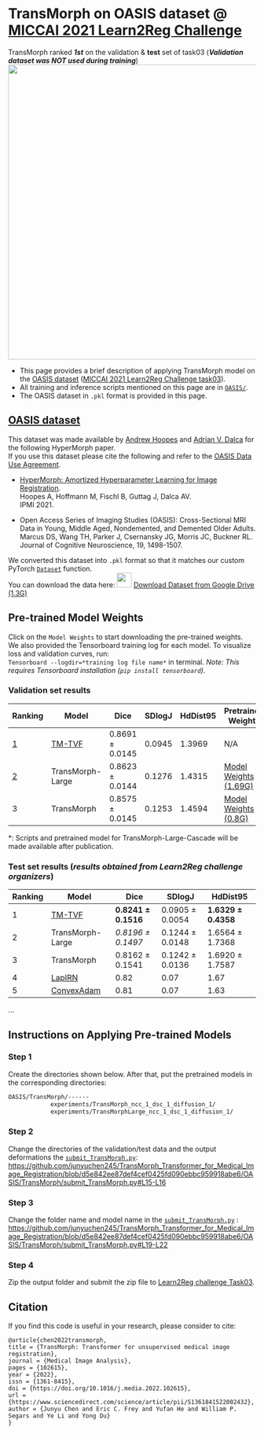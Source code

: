 # TransMorph on OASIS dataset @ [MICCAI 2021 Learn2Reg Challenge](https://learn2reg.grand-challenge.org/evaluation/task-3-validation/leaderboard/)

TransMorph ranked ***1st*** on the validation & **test** set of task03 (***Validation dataset was NOT used during training***)
<img src="https://github.com/junyuchen245/TransMorph_Transformer_for_Medical_Image_Registration/blob/main/example_imgs/L2R_task03_TransMorphLargeCas.jpg" width="600"/>

- This page provides a brief description of applying TransMorph model on the [OASIS dataset](https://github.com/adalca/medical-datasets/blob/master/neurite-oasis.md) ([MICCAI 2021 Learn2Reg Challenge task03](https://learn2reg.grand-challenge.org/evaluation/task-3-validation/leaderboard/)).
- All training and inference scripts mentioned on this page are in [`OASIS/`](https://github.com/junyuchen245/TransMorph_Transformer_for_Medical_Image_Registration/tree/main/OASIS).
- The OASIS dataset in `.pkl` format is provided in this page.

## [OASIS dataset](https://github.com/adalca/medical-datasets/blob/master/neurite-oasis.md)
This dataset was made available by [Andrew Hoopes](https://www.nmr.mgh.harvard.edu/user/3935749) and [Adrian V. Dalca](http://www.mit.edu/~adalca/) for the following HyperMorph paper.  
If you use this dataset please cite the following and refer to the [OASIS Data Use Agreement](http://oasis-brains.org/#access).

 - [HyperMorph: Amortized Hyperparameter Learning for Image Registration](https://arxiv.org/abs/2101.01035).  
   Hoopes A, Hoffmann M, Fischl B, Guttag J, Dalca AV.   
   IPMI 2021.

 - Open Access Series of Imaging Studies (OASIS): Cross-Sectional MRI Data in Young, Middle Aged, Nondemented, and Demented Older Adults.  
    Marcus DS, Wang TH, Parker J, Csernansky JG, Morris JC, Buckner RL.  
    Journal of Cognitive Neuroscience, 19, 1498-1507.

We converted this dataset into `.pkl` format so that it matches our custom PyTorch [`Dataset`](https://github.com/junyuchen245/TransMorph_Transformer_for_Medical_Image_Registration/blob/main/OASIS/TransMorph/data/datasets.py) function.\
You can download the data here: [<img src="https://github.com/junyuchen245/junyuchen245.github.io/blob/master/images/down_arrow.gif" width="30">](https://drive.google.com/uc?export=download&id=1BdEaylMDpeXtyuX5QH8l_Ut4OgenKss4)
[Download Dataset from Google Drive (1.3G)](https://drive.google.com/uc?export=download&id=1BdEaylMDpeXtyuX5QH8l_Ut4OgenKss4)

## Pre-trained Model Weights
Click on the `Model Weights` to start downloading the pre-trained weights.\
We also provided the Tensorboard training log for each model. To visualize loss and validation curves, run: \
```Tensorboard --logdir=*training log file name*``` in terminal. *Note: This requires Tensorboard installation (`pip install tensorboard`).*

### Validation set results
|Ranking|Model|Dice|SDlogJ|HdDist95|Pretrained Weights|Tensorboard Log|
|---|---|---|---|---|---|---|
|[1](https://learn2reg.grand-challenge.org/evaluation/task-3-validation/leaderboard/)|[TM-TVF](https://github.com/junyuchen245/TransMorph_TVF)|0.8691 ± 0.0145|0.0945|1.3969|N/A| N/A|
|[2](https://learn2reg.grand-challenge.org/evaluation/task-3-validation/leaderboard/)|TransMorph-Large|0.8623 ± 0.0144|0.1276|1.4315|[Model Weights (1.69G)](https://drive.google.com/uc?export=download&id=10CnukM9Li5Bh8X5rP_OvfkDio8Mgxj77)| [Tensorboard Training Log (1.52G)](https://drive.google.com/uc?export=download&id=197glDrMjiyhE1AMV3-YKzwlO2CS1UmCC)|
|3|TransMorph|0.8575 ± 0.0145|0.1253|1.4594|[Model Weights (0.8G)](https://drive.google.com/uc?export=download&id=1FRDmfDreHBsvuYdCeUwauU80CWGsiUb7)| [Tensorboard Training Log (1.52G)](https://drive.google.com/uc?export=download&id=16CF85KNIXOHc27uG4l34dWjfWW8aost-)|

*: Scripts and pretrained model for TransMorph-Large-Cascade will be made available after publication.

### Test set results (*results obtained from Learn2Reg challenge organizers*)
|Ranking|Model|Dice|SDlogJ|HdDist95|
|---|---|---|---|---|
|1|[TM-TVF](https://github.com/junyuchen245/TransMorph_TVF)|**0.8241 ± 0.1516**|0.0905 ± 0.0054|**1.6329 ± 0.4358**|
|2|TransMorph-Large|*0.8196 ± 0.1497*|0.1244 ± 0.0148|1.6564 ± 1.7368|
|3|TransMorph|0.8162 ± 0.1541| 0.1242 ± 0.0136|1.6920 ± 1.7587|
|4|[LapIRN](https://github.com/cwmok/LapIRN)|0.82| 0.07 |1.67|
|5|[ConvexAdam](https://github.com/multimodallearning/convexAdam)|0.81| 0.07 |1.63|
...


## Instructions on Applying Pre-trained Models
### Step 1
Create the directories shown below. After that, put the pretrained models in the corresponding directories:
```bash
OASIS/TransMorph/------
            experiments/TransMorph_ncc_1_dsc_1_diffusion_1/
            experiments/TransMorphLarge_ncc_1_dsc_1_diffusion_1/
```
### Step 2
Change the directories of the validation/test data and the output deformations the [`submit_TransMorph.py`](https://github.com/junyuchen245/TransMorph_Transformer_for_Medical_Image_Registration/blob/main/OASIS/TransMorph/submit_TransMorph.py):
https://github.com/junyuchen245/TransMorph_Transformer_for_Medical_Image_Registration/blob/d5e842ee87def4cef0425fd090ebbc959918abe6/OASIS/TransMorph/submit_TransMorph.py#L15-L16

### Step 3
Change the folder name and model name in the [`submit_TransMorph.py`](https://github.com/junyuchen245/TransMorph_Transformer_for_Medical_Image_Registration/blob/main/OASIS/TransMorph/submit_TransMorph.py) :
https://github.com/junyuchen245/TransMorph_Transformer_for_Medical_Image_Registration/blob/d5e842ee87def4cef0425fd090ebbc959918abe6/OASIS/TransMorph/submit_TransMorph.py#L19-L22

### Step 4
Zip the output folder and submit the zip file to [Learn2Reg challenge Task03](https://learn2reg.grand-challenge.org/evaluation/task-3-validation/submissions/create/).

## Citation
If you find this code is useful in your research, please consider to cite:
    
    @article{chen2022transmorph,
    title = {TransMorph: Transformer for unsupervised medical image registration},
    journal = {Medical Image Analysis},
    pages = {102615},
    year = {2022},
    issn = {1361-8415},
    doi = {https://doi.org/10.1016/j.media.2022.102615},
    url = {https://www.sciencedirect.com/science/article/pii/S1361841522002432},
    author = {Junyu Chen and Eric C. Frey and Yufan He and William P. Segars and Ye Li and Yong Du}
    }
